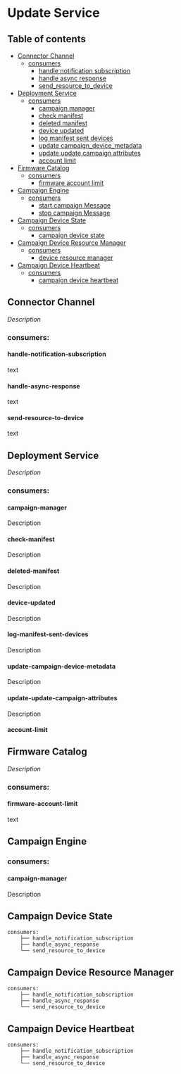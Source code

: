 
# Update Service

## Table of contents

- [Connector Channel](#connector-channel)
    * [consumers](#consumers)
        + [handle notification subscription](#handle-notification-subscription)
        + [handle async response](#handle-async-response)
        + [send_resource_to_device](#send-resource-to-device)        
- [Deployment Service](#deployment-service)
    * [consumers](#consumers)
        + [campaign manager](#campaign-manager)
        + [check manifest](#check-manifest)
        + [deleted manifest](#deleted-manifest)   
        + [device updated](#device-updated)
        + [log manifest sent devices](#log-manifest-sent-devices)
        + [update campaign_device_metadata](#update-campaign-device-metadata)
        + [update update campaign attributes](#update-update-campaign-attributes)
        + [account limit](#account-limit)        
- [Firmware Catalog](#firmware-catalog)
    * [consumers](#consumers)
        + [firmware account limit](#firmware-account-limit)
- [Campaign Engine](#campaign-engine)
    * [consumers](#consumers)
        + [start campaign Message](#start-campaign-message)
        + [stop campaign Message](#stop-campaign-message)
- [Campaign Device State](#campaign-device-state)
    * [consumers](#consumers)
        + [campaign device state](#campaign-device-state)
- [Campaign Device Resource Manager](#campaign-device-resource-manager)
    * [consumers](#consumers)
        + [device resource manager](#device-resource-manager)
- [Campaign Device Heartbeat](#campaign-device-heartbeat)
    * [consumers](#consumers)
        + [campaign device heartbeat](#campaign-device-heartbeat)
  


## Connector Channel
*Description*

### consumers:
#### handle-notification-subscription
 text
#### handle-async-response
text
#### send-resource-to-device
text

## Deployment Service
*Description*
### consumers:
#### campaign-manager
Description
#### check-manifest
Description
#### deleted-manifest
Description
#### device-updated
Description
#### log-manifest-sent-devices
Description
#### update-campaign-device-metadata
Description
#### update-update-campaign-attributes
Description
#### account-limit

## Firmware Catalog
*Description*
### consumers:
#### firmware-account-limit
 text
 
## Campaign Engine
### consumers:
#### campaign-manager
Description

## Campaign Device State
```text
consumers:
    ├── handle_notification_subscription
    ├── handle_async_response
    └── send_resource_to_device
```

## Campaign Device Resource Manager
```text
consumers:
    ├── handle_notification_subscription
    ├── handle_async_response
    └── send_resource_to_device
```

## Campaign Device Heartbeat
```text
consumers:
    ├── handle_notification_subscription
    ├── handle_async_response
    └── send_resource_to_device
```
